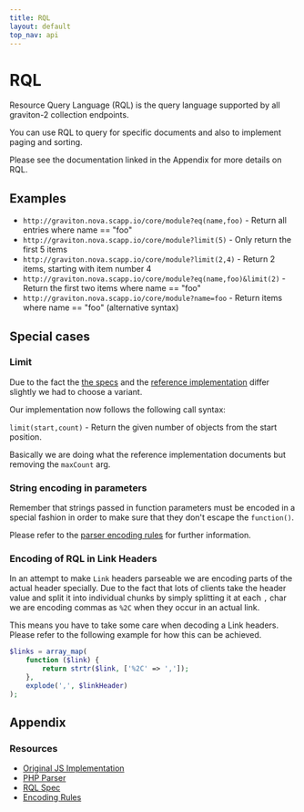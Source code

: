 ```yaml
---
title: RQL
layout: default
top_nav: api
---
```


# RQL

Resource Query Language (RQL) is the query language supported by all graviton-2 collection endpoints.

You can use RQL to query for specific documents and also to implement paging and sorting.

Please see the documentation linked in the Appendix for more details on RQL.

## Examples

* ``http://graviton.nova.scapp.io/core/module?eq(name,foo)`` - Return all entries where name == "foo"
* ``http://graviton.nova.scapp.io/core/module?limit(5)`` - Only return the first 5 items
* ``http://graviton.nova.scapp.io/core/module?limit(2,4)`` - Return 2 items, starting with item number 4
* ``http://graviton.nova.scapp.io/core/module?eq(name,foo)&limit(2)`` - Return the first two items where name == "foo"
* ``http://graviton.nova.scapp.io/core/module?name=foo`` - Return items where name == "foo" (alternative syntax)

## Special cases

### Limit

Due to the fact the [the specs](https://doc.apsstandard.org/2.1/spec/rql/) and the [reference implementation](https://github.com/persvr/rql) differ slightly we had to choose a variant.

Our implementation now follows the following call syntax:

``limit(start,count)`` - Return the given number of objects from the start position.

Basically we are doing what the reference implementation documents but removing
the ``maxCount`` arg.

### String encoding in parameters

Remember that strings passed in function parameters must be encoded in a special fashion in order to make sure that they don't escape the ``function()``.

Please refer to the [parser encoding rules](https://github.com/xiag-ag/rql-parser#encoding-rules) for further information.

### Encoding of RQL in Link Headers

In an attempt to make ``Link`` headers parseable we are encoding parts of the actual header specially. Due to the fact that lots of clients take the header value and split it into individual chunks by simply splitting it at each ``,`` char we are encoding commas as ``%2C`` when they occur in an actual link.

This means you have to take some care when decoding a Link headers. Please refer to the following example for how this can be achieved.

```php
$links = array_map(
    function ($link) {
        return strtr($link, ['%2C' => ',']);
    },
    explode(',', $linkHeader)
);
```

## Appendix
### Resources

* [Original JS Implementation](https://github.com/persvr/rql)
* [PHP Parser](https://github.com/xiag-ag/rql-parser)
* [RQL Spec](https://doc.apsstandard.org/2.1/spec/rql/)
* [Encoding Rules](https://github.com/xiag-ag/rql-parser#encoding-rules)
